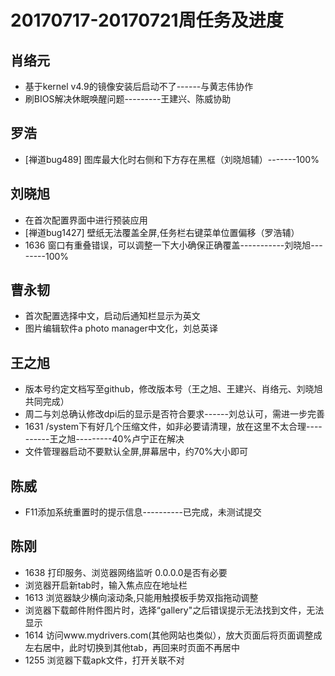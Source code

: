 # 20170717-20170721周任务及进度

## 肖络元
  - 基于kernel v4.9的镜像安装后启动不了------与黄志伟协作
  - 刷BIOS解决休眠唤醒问题---------王建兴、陈威协助

## 罗浩
  - [禅道bug489] 图库最大化时右侧和下方存在黑框（刘晓旭辅）-------100%

## 刘晓旭
  - 在首次配置界面中进行预装应用
  - [禅道bug1427] 壁纸无法覆盖全屏,任务栏右键菜单位置偏移（罗浩辅）
  - 1636 窗口有重叠错误，可以调整一下大小确保正确覆盖-----------刘晓旭--------100%

## 曹永韧
  - 首次配置选择中文，启动后通知栏显示为英文
  - 图片编辑软件a photo manager中文化，刘总英译

## 王之旭
  - 版本号约定文档写至github，修改版本号（王之旭、王建兴、肖络元、刘晓旭共同完成）
  - 周二与刘总确认修改dpi后的显示是否符合要求------刘总认可，需进一步完善
  - 1631 /system下有好几个压缩文件，如非必要请清理，放在这里不太合理----------王之旭---------40%卢宁正在解决
  - 文件管理器启动不要默认全屏,屏幕居中，约70%大小即可

## 陈威
  - F11添加系统重置时的提示信息----------已完成，未测试提交

## 陈刚
  - 1638 打印服务、浏览器网络监听 0.0.0.0是否有必要
  - 浏览器开启新tab时，输入焦点应在地址栏
  - 1613 浏览器缺少横向滚动条,只能用触摸板手势双指拖动调整
  - 浏览器下载邮件附件图片时，选择“gallery"之后错误提示无法找到文件，无法显示
  - 1614 访问www.mydrivers.com(其他网站也类似），放大页面后将页面调整成左右居中，此时切换到其他tab，再回来时页面不再居中
  - 1255 浏览器下载apk文件，打开关联不对
